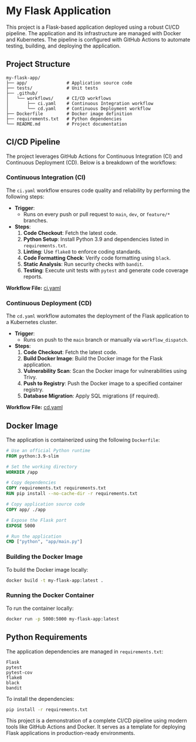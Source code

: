 # My Flask Application

This project is a Flask-based application deployed using a robust CI/CD pipeline. The application and its infrastructure are managed with Docker and Kubernetes. The pipeline is configured with GitHub Actions to automate testing, building, and deploying the application.

## Project Structure

```plaintext
my-flask-app/
├── app/               # Application source code
├── tests/             # Unit tests
├── .github/
│   └── workflows/     # CI/CD workflows
│       ├── ci.yaml    # Continuous Integration workflow
│       └── cd.yaml    # Continuous Deployment workflow
├── Dockerfile         # Docker image definition
├── requirements.txt   # Python dependencies
└── README.md          # Project documentation
```

## CI/CD Pipeline

The project leverages GitHub Actions for Continuous Integration (CI) and Continuous Deployment (CD). Below is a breakdown of the workflows:

### Continuous Integration (CI)

The `ci.yaml` workflow ensures code quality and reliability by performing the following steps:

- **Trigger**:
  - Runs on every push or pull request to `main`, `dev`, or `feature/*` branches.
- **Steps**:
  1. **Code Checkout**: Fetch the latest code.
  2. **Python Setup**: Install Python 3.9 and dependencies listed in `requirements.txt`.
  3. **Linting**: Use `flake8` to enforce coding standards.
  4. **Code Formatting Check**: Verify code formatting using `black`.
  5. **Static Analysis**: Run security checks with `bandit`.
  6. **Testing**: Execute unit tests with `pytest` and generate code coverage reports.

**Workflow File:** [ci.yaml](.github/workflows/ci.yaml)

### Continuous Deployment (CD)

The `cd.yaml` workflow automates the deployment of the Flask application to a Kubernetes cluster.

- **Trigger**:
  - Runs on push to the `main` branch or manually via `workflow_dispatch`.
- **Steps**:
  1. **Code Checkout**: Fetch the latest code.
  2. **Build Docker Image**: Build the Docker image for the Flask application.
  3. **Vulnerability Scan**: Scan the Docker image for vulnerabilities using Trivy.
  4. **Push to Registry**: Push the Docker image to a specified container registry.
  5. **Database Migration**: Apply SQL migrations (if required).


**Workflow File:** [cd.yaml](.github/workflows/cd.yaml)

## Docker Image

The application is containerized using the following `Dockerfile`:

```dockerfile
# Use an official Python runtime
FROM python:3.9-slim

# Set the working directory
WORKDIR /app

# Copy dependencies
COPY requirements.txt requirements.txt
RUN pip install --no-cache-dir -r requirements.txt

# Copy application source code
COPY app/ ./app

# Expose the Flask port
EXPOSE 5000

# Run the application
CMD ["python", "app/main.py"]
```

### Building the Docker Image

To build the Docker image locally:

```bash
docker build -t my-flask-app:latest .
```

### Running the Docker Container

To run the container locally:

```bash
docker run -p 5000:5000 my-flask-app:latest
```

## Python Requirements

The application dependencies are managed in `requirements.txt`:

```plaintext
Flask
pytest
pytest-cov
flake8
black
bandit
```

To install the dependencies:

```bash
pip install -r requirements.txt
```


This project is a demonstration of a complete CI/CD pipeline using modern tools like GitHub Actions and Docker. It serves as a template for deploying Flask applications in production-ready environments.

